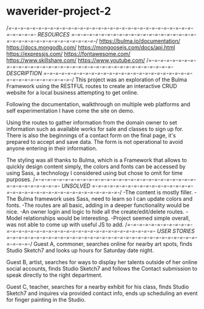 # waverider-project-2

/*=-=-=-=-=-=-=-=-=-=-=-=-=-=-=-=-=-=-=-=-=-=-=-=-=-=-=-=-=-=-=-=-=-=-=-=-
  RESOURCES
=-=-=-=-=-=-=-=-=-=-=-=-=-=-=-=-=-=-=-=-=-=-=-=-=-=-=-=-=-=-=-=-=-=-=-=-*/
https://bulma.io/documentation/
https://docs.mongodb.com/
https://mongoosejs.com/docs/api.html
https://expressjs.com/
https://fontawesome.com/
https://www.skillshare.com/
https://www.youtube.com/
/*=-=-=-=-=-=-=-=-=-=-=-=-=-=-=-=-=-=-=-=-=-=-=-=-=-=-=-=-=-=-=-=-=-=-=-=-
  DESCRIPTION
=-=-=-=-=-=-=-=-=-=-=-=-=-=-=-=-=-=-=-=-=-=-=-=-=-=-=-=-=-=-=-=-=-=-=-=-*/
This project was an exploration of the Bulma Framework using the RESTFUL routes to create an interactive CRUD website for a local business attempting to get online.

Following the documentation, walkthrough on multiple web platforms and self experimentation I have come the site on demo.

Using the routes to gather information from the domain owner to set information such as available works for sale and classes to sign up for. There is also the beginnings of a contact form on the final page, it's prepared to accept and save data. The form is not operational to avoid anyone entering in their information.

The styling was all thanks to Bulma, which is a Framework that allows to quickly design content simply, the colors and fonts can be accessed by using Sass, a technology I considered using but chose to omit for time purposes.
/*=-=-=-=-=-=-=-=-=-=-=-=-=-=-=-=-=-=-=-=-=-=-=-=-=-=-=-=-=-=-=-=-=-=-=-=-
  UNSOLVED
=-=-=-=-=-=-=-=-=-=-=-=-=-=-=-=-=-=-=-=-=-=-=-=-=-=-=-=-=-=-=-=-=-=-=-=-*/
-The content is mostly filler.
-The Bulma framework uses Sass, need to learn so I can update colors and fonts.
-The routes are all basic, adding in a deeper functionality would be nice.
-An owner login and logic to hide all the create/edit/delete routes.
-Model relationships would be interesting.
-Project seemed simple overall, was not able to come up with useful JS to add.
/*=-=-=-=-=-=-=-=-=-=-=-=-=-=-=-=-=-=-=-=-=-=-=-=-=-=-=-=-=-=-=-=-=-=-=-=-
  USER STORIES
=-=-=-=-=-=-=-=-=-=-=-=-=-=-=-=-=-=-=-=-=-=-=-=-=-=-=-=-=-=-=-=-=-=-=-=-*/
Guest A, commoner, searches online for nearby art spots, finds Studio Sketch7 and looks up hours for Saturday date night.

Guest B, artist, searches for ways to display her talents outside of her online social accounts, finds Studio Sketch7 and follows the Contact submission to speak directly to the right department.

Guest C, teacher, searches for a nearby exhibit for his class, finds Studio Sketch7 and inquires via provided contact info, ends up scheduling an event for finger painting in the Studio.
